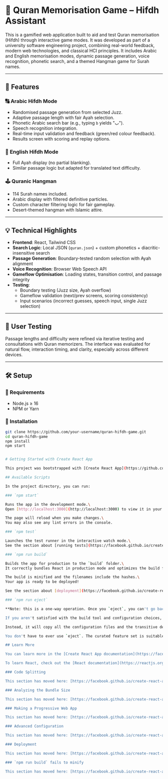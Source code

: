 # 🕋 Quran Memorisation Game – Hifdh Assistant

This is a gamified web application built to aid and test Quran memorisation (Hifdh) through interactive game modes. It was developed as part of a university software engineering project, combining real-world feedback, modern web technologies, and classical HCI principles. It includes Arabic and English memorisation modes, dynamic passage generation, voice recognition, phonetic search, and a themed Hangman game for Surah names.

---

## 🌟 Features

### 🔠 **Arabic Hifdh Mode**
- Randomised passage generation from selected Juzz.
- Adaptive passage length with fair Ayah selection.
- Phonetic Arabic search bar (e.g., typing `b` yields "ب").
- Speech recognition integration.
- Real-time input validation and feedback (green/red colour feedback).
- Results screen with scoring and replay options.

### 📖 **English Hifdh Mode**
- Full Ayah display (no partial blanking).
- Similar passage logic but adapted for translated text difficulty.

### 🕹️ **Quranic Hangman**
- 114 Surah names included.
- Arabic display with filtered definitive particles.
- Custom character filtering logic for fair gameplay.
- Desert-themed hangman with Islamic attire.

---

## 💡 Technical Highlights

- **Frontend**: React, Tailwind CSS
- **Search Logic**: Local JSON (`quran.json`) + custom phonetics + diacritic-insensitive search
- **Passage Generation**: Boundary-tested random selection with Ayah alignment
- **Voice Recognition**: Browser Web Speech API
- **Gameflow Optimisation**: Loading states, transition control, and passage integrity
- **Testing**:
  - Boundary testing (Juzz size, Ayah overflow)
  - Gameflow validation (next/prev screens, scoring consistency)
  - Input scenarios (incorrect guesses, speech input, single Juzz selection)

---

## 🧪 User Testing

Passage lengths and difficulty were refined via iterative testing and consultations with Quran memorizers. The interface was evaluated for natural flow, interaction timing, and clarity, especially across different devices.

---

## 🛠️ Setup

### 📁 Requirements

- Node.js ≥ 16
- NPM or Yarn

### 🔧 Installation

```bash
git clone https://github.com/your-username/quran-hifdh-game.git
cd quran-hifdh-game
npm install
npm start


# Getting Started with Create React App

This project was bootstrapped with [Create React App](https://github.com/facebook/create-react-app).

## Available Scripts

In the project directory, you can run:

### `npm start`

Runs the app in the development mode.\
Open [http://localhost:3000](http://localhost:3000) to view it in your browser.

The page will reload when you make changes.\
You may also see any lint errors in the console.

### `npm test`

Launches the test runner in the interactive watch mode.\
See the section about [running tests](https://facebook.github.io/create-react-app/docs/running-tests) for more information.

### `npm run build`

Builds the app for production to the `build` folder.\
It correctly bundles React in production mode and optimizes the build for the best performance.

The build is minified and the filenames include the hashes.\
Your app is ready to be deployed!

See the section about [deployment](https://facebook.github.io/create-react-app/docs/deployment) for more information.

### `npm run eject`

**Note: this is a one-way operation. Once you `eject`, you can't go back!**

If you aren't satisfied with the build tool and configuration choices, you can `eject` at any time. This command will remove the single build dependency from your project.

Instead, it will copy all the configuration files and the transitive dependencies (webpack, Babel, ESLint, etc) right into your project so you have full control over them. All of the commands except `eject` will still work, but they will point to the copied scripts so you can tweak them. At this point you're on your own.

You don't have to ever use `eject`. The curated feature set is suitable for small and middle deployments, and you shouldn't feel obligated to use this feature. However we understand that this tool wouldn't be useful if you couldn't customize it when you are ready for it.

## Learn More

You can learn more in the [Create React App documentation](https://facebook.github.io/create-react-app/docs/getting-started).

To learn React, check out the [React documentation](https://reactjs.org/).

### Code Splitting

This section has moved here: [https://facebook.github.io/create-react-app/docs/code-splitting](https://facebook.github.io/create-react-app/docs/code-splitting)

### Analyzing the Bundle Size

This section has moved here: [https://facebook.github.io/create-react-app/docs/analyzing-the-bundle-size](https://facebook.github.io/create-react-app/docs/analyzing-the-bundle-size)

### Making a Progressive Web App

This section has moved here: [https://facebook.github.io/create-react-app/docs/making-a-progressive-web-app](https://facebook.github.io/create-react-app/docs/making-a-progressive-web-app)

### Advanced Configuration

This section has moved here: [https://facebook.github.io/create-react-app/docs/advanced-configuration](https://facebook.github.io/create-react-app/docs/advanced-configuration)

### Deployment

This section has moved here: [https://facebook.github.io/create-react-app/docs/deployment](https://facebook.github.io/create-react-app/docs/deployment)

### `npm run build` fails to minify

This section has moved here: [https://facebook.github.io/create-react-app/docs/troubleshooting#npm-run-build-fails-to-minify](https://facebook.github.io/create-react-app/docs/troubleshooting#npm-run-build-fails-to-minify)

